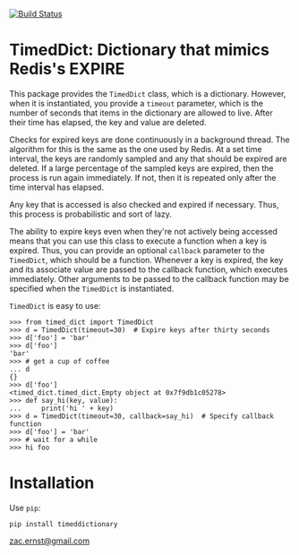 [![Build Status](https://travis-ci.org/zacernst/timed_dict.svg?branch=master)](https://travis-ci.org/zacernst/timed_dict)

# TimedDict: Dictionary that mimics Redis's EXPIRE

This package provides the `TimedDict` class, which is a dictionary.
However, when it is instantiated, you provide a `timeout` parameter, which
is the number of seconds that items in the dictionary are allowed
to live. After their time has elapsed, the key and value are deleted.

Checks for expired keys are done continuously in a background thread.
The algorithm for this is the same as the one used by Redis. At a set
time interval, the keys are randomly sampled and any that should be
expired are deleted. If a large percentage of the sampled keys are
expired, then the process is run again immediately. If not, then it
is repeated only after the time interval has elapsed.

Any key that is accessed is also checked and expired if necessary. Thus,
this process is probabilistic and sort of lazy.

The ability to expire keys even when they're not actively being
accessed means that you can use this class to execute a function
when a key is expired. Thus, you can provide an optional `callback`
parameter to the `TimedDict`, which should be a function. Whenever
a key is expired, the key and its associate value are passed to the
callback function, which executes immediately. Other arguments to be
passed to the callback function may be specified when the `TimedDict`
is instantiated.

`TimedDict` is easy to use:

```
>>> from timed_dict import TimedDict                                    
>>> d = TimedDict(timeout=30)  # Expire keys after thirty seconds
>>> d['foo'] = 'bar'
>>> d['foo']
'bar'
>>> # get a cup of coffee
... d
{}
>>> d['foo']
<timed_dict.timed_dict.Empty object at 0x7f9db1c05278>
>>> def say_hi(key, value):
...     print('hi ' + key)
>>> d = TimedDict(timeout=30, callback=say_hi)  # Specify callback function
>>> d['foo'] = 'bar'
>>> # wait for a while
>>> hi foo
```

# Installation

Use `pip`:

`pip install timeddictionary`


zac.ernst@gmail.com

